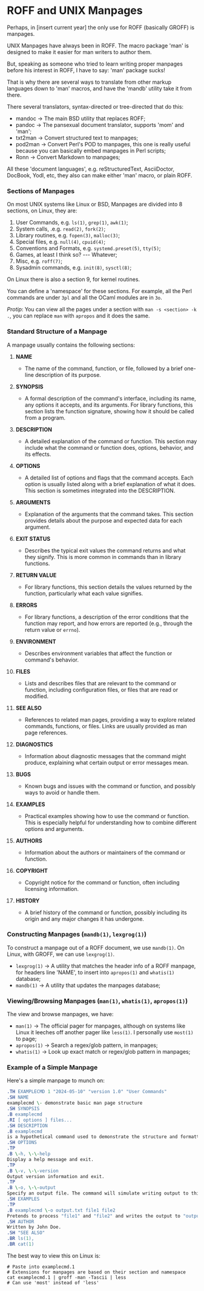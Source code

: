# ROFF and UNIX Manpages

Perhaps, in [insert current year] the only use for ROFF (basically GROFF) is manpages. 

UNIX Manpages have always been in ROFF. The macro package 'man' is designed to make it easier for man writers to author them.

But, speaking as someone who tried to learn writing proper manpages before his interest in ROFF, I have to say: 'man' package sucks!

That is why there are several ways to translate from other markup languages down to 'man' macros, and have the 'mandb' utility take it from there.

There several translators, syntax-directed or tree-directed that do this:

- mandoc -> The main BSD utility that replaces ROFF;
- pandoc -> The pansexual document translator, supports 'mom' and 'man';
- txt2man -> Convert structured text to manpages;
- pod2man -> Convert Perl's POD to manpages, this one is really useful because you can basically embed manpages in Perl scripts;
- Ronn -> Convert Markdown to manpages;

All these 'document languages', e.g. reStructuredText, AsciiDoctor, DocBook, Yodl, etc, they also can make either 'man' macro, or plain ROFF.

### Sections of Manpages

On most UNIX systems like Linux or BSD, Manpages are divided into 8 sections, on Linux, they are:

1. User Commands, e.g. `ls(1)`, `grep(1)`, `awk(1)`;
2. System calls, .e.g. `read(2)`, `fork(2)`;
3. Library routines, e.g. `fopen(3)`, `malloc(3)`;
4. Special files, e.g. `null(4)`, `cpuid(4)`;
5. Conventions and Formats, e.g. `systemd.preset(5)`, `tty(5)`;
6. Games, at least I think so? --- Whatever;
7. Misc, e.g. `roff(7)`;
8. Sysadmin commands, e.g. `init(8)`, `sysctl(8)`;

On Linux there is also a section 9, for kernel routines.

You can define a 'namespace' for these sections. For example, all the Perl commands are under `3pl` and all the OCaml modules are in `3o`.

*Protip*: You can view all the pages under a section with `man -s <section> -k .`, you can replace `man` with `apropos` and it does the same.

### Standard Structure of a Manpage

A manpage usually contains the following sections:

1. **NAME**
   - The name of the command, function, or file, followed by a brief one-line description of its purpose.

2. **SYNOPSIS**
   - A formal description of the command's interface, including its name, any options it accepts, and its arguments. For library functions, this section lists the function signature, showing how it should be called from a program.

3. **DESCRIPTION**
   - A detailed explanation of the command or function. This section may include what the command or function does, options, behavior, and its effects.

4. **OPTIONS**
   - A detailed list of options and flags that the command accepts. Each option is usually listed along with a brief explanation of what it does. This section is sometimes integrated into the DESCRIPTION.

5. **ARGUMENTS**
   - Explanation of the arguments that the command takes. This section provides details about the purpose and expected data for each argument.

6. **EXIT STATUS**
   - Describes the typical exit values the command returns and what they signify. This is more common in commands than in library functions.

7. **RETURN VALUE**
   - For library functions, this section details the values returned by the function, particularly what each value signifies.

8. **ERRORS**
   - For library functions, a description of the error conditions that the function may report, and how errors are reported (e.g., through the return value or `errno`).

9. **ENVIRONMENT**
   - Describes environment variables that affect the function or command's behavior.

10. **FILES**
    - Lists and describes files that are relevant to the command or function, including configuration files, or files that are read or modified.

11. **SEE ALSO**
    - References to related man pages, providing a way to explore related commands, functions, or files. Links are usually provided as man page references.

12. **DIAGNOSTICS**
    - Information about diagnostic messages that the command might produce, explaining what certain output or error messages mean.

13. **BUGS**
    - Known bugs and issues with the command or function, and possibly ways to avoid or handle them.

14. **EXAMPLES**
    - Practical examples showing how to use the command or function. This is especially helpful for understanding how to combine different options and arguments.

15. **AUTHORS**
    - Information about the authors or maintainers of the command or function.

16. **COPYRIGHT**
    - Copyright notice for the command or function, often including licensing information.

17. **HISTORY**
    - A brief history of the command or function, possibly including its origin and any major changes it has undergone.

### Constructing Manpages (`mandb(1)`, `lexgrog(1)`)

To construct a manpage out of a ROFF document, we use `mandb(1)`. On Linux, with GROFF, we can use `lexgrog(1)`.

* `lexgrog(1)` -> A utility that matches the header info of a ROFF manpage, for headers line 'NAME', to insert into `apropos(1)` and `whatis(1)` database;
* `mandb(1)` -> A utility that updates the manpages database;

### Viewing/Browsing Manpages (`man(1)`, `whatis(1)`, `apropos(1)`)


The view and browse manpages, we have:

* `man(1)` -> The official pager for manpages, although on systems like Linux it leeches off another pager like `less(1)`. I personally use `most(1)` to page;
* `apropos(1)` -> Search a regex/glob pattern, in manpages;
* `whatis(1)` -> Look up exact match or regex/glob pattern in manpages;


### Example of a Simple Manpage

Here's a simple manpage to munch on:

```roff
.TH EXAMPLECMD 1 "2024-05-10" "version 1.0" "User Commands"
.SH NAME
examplecmd \- demonstrate basic man page structure
.SH SYNOPSIS
.B examplecmd
.RI [ options ] files...
.SH DESCRIPTION
.B examplecmd
is a hypothetical command used to demonstrate the structure and formatting of a Unix man page. It does not perform any actual operations on files but can be used to show how command-line options and arguments are supposed to be documented.
.SH OPTIONS
.TP
.B \-h, \-\-help
Display a help message and exit.
.TP
.B \-v, \-\-version
Output version information and exit.
.TP
.B \-o, \-\-output
Specify an output file. The command will simulate writing output to this file.
.SH EXAMPLES
.TP
.B examplecmd \-o output.txt file1 file2
Pretends to process "file1" and "file2" and writes the output to "output.txt".
.SH AUTHOR
Written by John Doe.
.SH "SEE ALSO"
.BR ls(1),
.BR cat(1)
```

The best way to view this on Linux is:

```
# Paste into examplecmd.1
# Extensions for manpages are based on their section and namespace
cat examplecmd.1 | groff -man -Tascii | less
# Can use 'most' instead of 'less'
```



